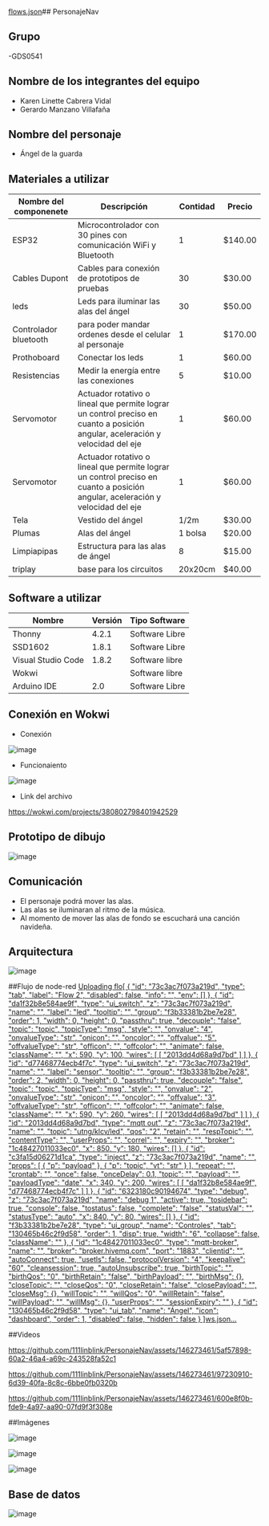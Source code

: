 [flows.json](https://github.com/111linblink/PersonajeNav/files/13573315/flows.json)## PersonajeNav
## Grupo
-GDS0541
## Nombre de los integrantes del equipo
 - Karen Linette Cabrera Vidal
 - Gerardo Manzano Villafaña
## Nombre del personaje
- Ángel de la guarda
## Materiales a utilizar
|Nombre del componenete|Descripción|Contidad|Precio|
|-|-|-|-|
|ESP32|Microcontrolador con 30 pines con comunicación WiFi y Bluetooth|1|$140.00|
|Cables Dupont|Cables para conexión de prototipos de pruebas|30|$30.00|
|leds|Leds para iluminar las alas del ángel|30|$50.00|
|Controlador bluetooth|para poder mandar ordenes desde el celular al personaje|1|$170.00|
|Prothoboard|Conectar los leds|1|$60.00|
|Resistencias|Medir la energía entre las conexiones|5|$10.00|
|Servomotor|	Actuador rotativo o lineal que permite lograr un control preciso en cuanto a posición angular, aceleración y velocidad del eje|1|$60.00|
|Servomotor|	Actuador rotativo o lineal que permite lograr un control preciso en cuanto a posición angular, aceleración y velocidad del eje|1|$60.00|
|Tela|Vestido del ángel|1/2m|$30.00|
|Plumas|Alas del ángel|1 bolsa|$20.00|
|Limpiapipas|Estructura para las alas de ángel|8|$15.00|
|triplay|base para los circuitos|20x20cm|$40.00|

## Software a utilizar
|Nombre|Versión|Tipo Software|
|-|-|-|
|Thonny|4.2.1|Software Libre|
|SSD1602|1.8.1|Software Libre|
|Visual Studio Code|1.8.2|Software libre|
|Wokwi||Software libre|
|Arduino IDE|2.0|Software Libre|

## Conexión en Wokwi

- Conexión
  
![image](https://github.com/111linblink/PersonajeNav/assets/146273461/fa24eb52-a8db-4aa2-ae7d-ad0fa4866116)

- Funcionaiento
  
![image](https://github.com/111linblink/PersonajeNav/assets/146273461/7ccb495a-255a-4172-ba7e-ce03ca4639d8)

- Link del archivo
  
https://wokwi.com/projects/380802798401942529

## Prototipo de dibujo
![image](https://github.com/111linblink/PersonajeNav/assets/146273461/0885c715-10f8-4bc3-a2d3-061ea24cf012)

## Comunicación
- El personaje podrá mover las alas.
- Las alas se iluminaran al ritmo de la música.
- Al momento de mover las alas de fondo se escuchará una canción navideña.
  
## Arquitectura
![image](https://github.com/111linblink/PersonajeNav/assets/146273461/b2a0c608-047a-4b04-8fc0-aa167deb2702)

##Flujo de node-red
[Uploading flo[
    {
        "id": "73c3ac7f073a219d",
        "type": "tab",
        "label": "Flow 2",
        "disabled": false,
        "info": "",
        "env": []
    },
    {
        "id": "da1f32b8e584ae9f",
        "type": "ui_switch",
        "z": "73c3ac7f073a219d",
        "name": "",
        "label": "led",
        "tooltip": "",
        "group": "f3b33381b2be7e28",
        "order": 1,
        "width": 0,
        "height": 0,
        "passthru": true,
        "decouple": "false",
        "topic": "topic",
        "topicType": "msg",
        "style": "",
        "onvalue": "4",
        "onvalueType": "str",
        "onicon": "",
        "oncolor": "",
        "offvalue": "5",
        "offvalueType": "str",
        "officon": "",
        "offcolor": "",
        "animate": false,
        "className": "",
        "x": 590,
        "y": 100,
        "wires": [
            [
                "2013dd4d68a9d7bd"
            ]
        ]
    },
    {
        "id": "d77468774ecb4f7c",
        "type": "ui_switch",
        "z": "73c3ac7f073a219d",
        "name": "",
        "label": "sensor",
        "tooltip": "",
        "group": "f3b33381b2be7e28",
        "order": 2,
        "width": 0,
        "height": 0,
        "passthru": true,
        "decouple": "false",
        "topic": "topic",
        "topicType": "msg",
        "style": "",
        "onvalue": "2",
        "onvalueType": "str",
        "onicon": "",
        "oncolor": "",
        "offvalue": "3",
        "offvalueType": "str",
        "officon": "",
        "offcolor": "",
        "animate": false,
        "className": "",
        "x": 590,
        "y": 260,
        "wires": [
            [
                "2013dd4d68a9d7bd"
            ]
        ]
    },
    {
        "id": "2013dd4d68a9d7bd",
        "type": "mqtt out",
        "z": "73c3ac7f073a219d",
        "name": "",
        "topic": "utng/klcv/led",
        "qos": "2",
        "retain": "",
        "respTopic": "",
        "contentType": "",
        "userProps": "",
        "correl": "",
        "expiry": "",
        "broker": "1c48427011033ec0",
        "x": 850,
        "y": 180,
        "wires": []
    },
    {
        "id": "c3fa15d06271d1ca",
        "type": "inject",
        "z": "73c3ac7f073a219d",
        "name": "",
        "props": [
            {
                "p": "payload"
            },
            {
                "p": "topic",
                "vt": "str"
            }
        ],
        "repeat": "",
        "crontab": "",
        "once": false,
        "onceDelay": 0.1,
        "topic": "",
        "payload": "",
        "payloadType": "date",
        "x": 340,
        "y": 200,
        "wires": [
            [
                "da1f32b8e584ae9f",
                "d77468774ecb4f7c"
            ]
        ]
    },
    {
        "id": "6323180c90194674",
        "type": "debug",
        "z": "73c3ac7f073a219d",
        "name": "debug 1",
        "active": true,
        "tosidebar": true,
        "console": false,
        "tostatus": false,
        "complete": "false",
        "statusVal": "",
        "statusType": "auto",
        "x": 840,
        "y": 80,
        "wires": []
    },
    {
        "id": "f3b33381b2be7e28",
        "type": "ui_group",
        "name": "Controles",
        "tab": "130465b46c2f9d58",
        "order": 1,
        "disp": true,
        "width": "6",
        "collapse": false,
        "className": ""
    },
    {
        "id": "1c48427011033ec0",
        "type": "mqtt-broker",
        "name": "",
        "broker": "broker.hivemq.com",
        "port": "1883",
        "clientid": "",
        "autoConnect": true,
        "usetls": false,
        "protocolVersion": "4",
        "keepalive": "60",
        "cleansession": true,
        "autoUnsubscribe": true,
        "birthTopic": "",
        "birthQos": "0",
        "birthRetain": "false",
        "birthPayload": "",
        "birthMsg": {},
        "closeTopic": "",
        "closeQos": "0",
        "closeRetain": "false",
        "closePayload": "",
        "closeMsg": {},
        "willTopic": "",
        "willQos": "0",
        "willRetain": "false",
        "willPayload": "",
        "willMsg": {},
        "userProps": "",
        "sessionExpiry": ""
    },
    {
        "id": "130465b46c2f9d58",
        "type": "ui_tab",
        "name": "Ángel",
        "icon": "dashboard",
        "order": 1,
        "disabled": false,
        "hidden": false
    }
]ws.json…]()

##Videos

https://github.com/111linblink/PersonajeNav/assets/146273461/5af57898-60a2-46a4-a69c-243528fa52c1


https://github.com/111linblink/PersonajeNav/assets/146273461/97230910-6d39-40fa-8c8c-6bbe0fb0320b


https://github.com/111linblink/PersonajeNav/assets/146273461/600e8f0b-fde9-4a97-aa90-07fd9f3f308e

##Imágenes

![image](https://github.com/111linblink/PersonajeNav/assets/146273461/74790b01-f522-4d35-bf64-791ce8e97415)

![image](https://github.com/111linblink/PersonajeNav/assets/146273461/0dbe1c3f-05c5-4bc1-9985-b0af6bfcd47a)

![image](https://github.com/111linblink/PersonajeNav/assets/146273461/de825764-8f4b-4803-9b0c-dff4ac4e74e7)

## Base de datos
![image](https://github.com/111linblink/PersonajeNav/assets/146273461/1cafe650-0457-4a22-994a-8425ddb07516)






